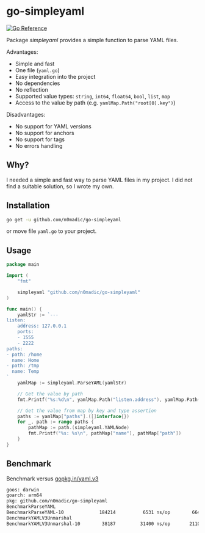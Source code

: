# go-simpleyaml

[![Go Reference](https://pkg.go.dev/badge/github.com/n0madic/go-simpleyaml.svg)](https://pkg.go.dev/github.com/n0madic/go-simpleyaml)


Package *simpleyaml* provides a simple function to parse YAML files.

Advantages:
- Simple and fast
- One file (`yaml.go`)
- Easy integration into the project
- No dependencies
- No reflection
- Supported value types: `string`, `int64`, `float64`, `bool`, `list`, `map`
- Access to the value by path (e.g. `yamlMap.Path("root[0].key")`)

Disadvantages:
- No support for YAML versions
- No support for anchors
- No support for tags
- No errors handling

## Why?

I needed a simple and fast way to parse YAML files in my project. I did not find a suitable solution, so I wrote my own.

## Installation

```bash
go get -u github.com/n0madic/go-simpleyaml
```

or move file `yaml.go` to your project.

## Usage

```go
package main

import (
	"fmt"

	simpleyaml "github.com/n0madic/go-simpleyaml"
)

func main() {
	yamlStr := `---
listen:
    address: 127.0.0.1
    ports:
    - 1555
    - 2222
paths:
- path: /home
  name: Home
- path: /tmp
  name: Temp
`
	yamlMap := simpleyaml.ParseYAML(yamlStr)

	// Get the value by path
	fmt.Printf("%s:%d\n", yamlMap.Path("listen.address"), yamlMap.Path("listen.ports[0]"))

	// Get the value from map by key and type assertion
	paths := yamlMap["paths"].([]interface{})
	for _, path := range paths {
		pathMap := path.(simpleyaml.YAMLNode)
		fmt.Printf("%s: %s\n", pathMap["name"], pathMap["path"])
	}
}
```

## Benchmark

Benchmark versus [gopkg.in/yaml.v3](https://gopkg.in/yaml.v3)

```bash
goos: darwin
goarch: arm64
pkg: github.com/n0madic/go-simpleyaml
BenchmarkParseYAML
BenchmarkParseYAML-10          	  184214	      6531 ns/op	    6649 B/op	     156 allocs/op
BenchmarkYAMLV3Unmarshal
BenchmarkYAMLV3Unmarshal-10    	   38187	     31400 ns/op	   21105 B/op	     352 allocs/op
```

